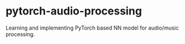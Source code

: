 # pytorch-audio-processing
Learning and implementing PyTorch based NN model for audio/music processing.
